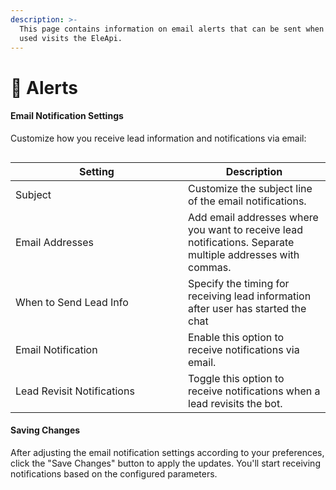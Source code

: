 ```yaml
---
description: >-
  This page contains information on email alerts that can be sent when any new
  used visits the EleApi.
---
```


# 📖 Alerts

#### Email Notification Settings

Customize how you receive lead information and notifications via email:

<figure><img src="../../../../../.gitbook/assets/1 – 62.png" alt=""><figcaption></figcaption></figure>

<table><thead><tr><th width="260">Setting</th><th>Description</th></tr></thead><tbody><tr><td>Subject</td><td>Customize the subject line of the email notifications.</td></tr><tr><td>Email Addresses</td><td>Add email addresses where you want to receive lead notifications. Separate multiple addresses with commas.</td></tr><tr><td>When to Send Lead Info</td><td>Specify the timing for receiving lead information after user has started the chat</td></tr><tr><td>Email Notification</td><td>Enable this option to receive notifications via email.</td></tr><tr><td>Lead Revisit Notifications</td><td>Toggle this option to receive notifications when a lead revisits the bot.</td></tr></tbody></table>

#### Saving Changes

After adjusting the email notification settings according to your preferences, click the "Save Changes" button to apply the updates. You'll start receiving notifications based on the configured parameters.
